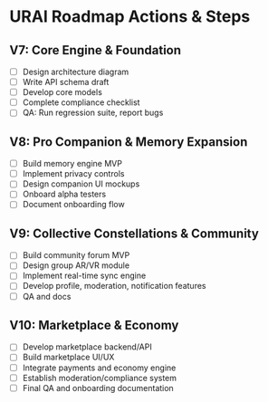 # URAI Roadmap Actions & Steps

## V7: Core Engine & Foundation
- [ ] Design architecture diagram
- [ ] Write API schema draft
- [ ] Develop core models
- [ ] Complete compliance checklist
- [ ] QA: Run regression suite, report bugs

## V8: Pro Companion & Memory Expansion
- [ ] Build memory engine MVP
- [ ] Implement privacy controls
- [ ] Design companion UI mockups
- [ ] Onboard alpha testers
- [ ] Document onboarding flow

## V9: Collective Constellations & Community
- [ ] Build community forum MVP
- [ ] Design group AR/VR module
- [ ] Implement real-time sync engine
- [ ] Develop profile, moderation, notification features
- [ ] QA and docs

## V10: Marketplace & Economy
- [ ] Develop marketplace backend/API
- [ ] Build marketplace UI/UX
- [ ] Integrate payments and economy engine
- [ ] Establish moderation/compliance system
- [ ] Final QA and onboarding documentation